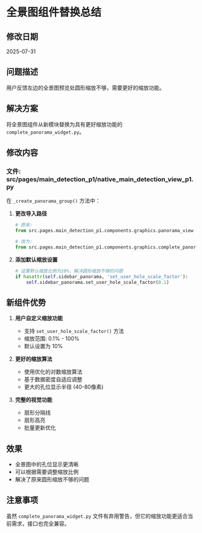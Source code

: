 # 全景图组件替换总结

## 修改日期
2025-07-31

## 问题描述
用户反馈左边的全景图预览处圆形缩放不够，需要更好的缩放功能。

## 解决方案
将全景图组件从新模块替换为具有更好缩放功能的 `complete_panorama_widget.py`。

## 修改内容

### 文件: src/pages/main_detection_p1/native_main_detection_view_p1.py

在 `_create_panorama_group()` 方法中：

1. **更改导入路径**
   ```python
   # 原来:
   from src.pages.main_detection_p1.components.graphics.panorama_view import CompletePanoramaWidget
   
   # 改为:
   from src.pages.main_detection_p1.components.graphics.complete_panorama_widget import CompletePanoramaWidget
   ```

2. **添加默认缩放设置**
   ```python
   # 设置默认缩放比例为10%，解决圆形缩放不够的问题
   if hasattr(self.sidebar_panorama, 'set_user_hole_scale_factor'):
       self.sidebar_panorama.set_user_hole_scale_factor(0.1)
   ```

## 新组件优势

1. **用户自定义缩放功能**
   - 支持 `set_user_hole_scale_factor()` 方法
   - 缩放范围: 0.1% - 100%
   - 默认设置为 10%

2. **更好的缩放算法**
   - 使用优化的对数缩放算法
   - 基于数据密度自适应调整
   - 更大的孔位显示半径 (40-80像素)

3. **完整的视觉功能**
   - 扇形分隔线
   - 扇形高亮
   - 批量更新优化

## 效果
- 全景图中的孔位显示更清晰
- 可以根据需要调整缩放比例
- 解决了原来圆形缩放不够的问题

## 注意事项
虽然 `complete_panorama_widget.py` 文件有弃用警告，但它的缩放功能更适合当前需求，接口也完全兼容。